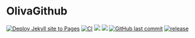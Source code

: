 # OlivaGithub
[![Deploy Jekyll site to Pages](https://github.com/HsiangNianian/OlivaGithub/actions/workflows/jekyll.yml/badge.svg)](https://github.com/HsiangNianian/OlivaGithub/actions/workflows/jekyll.yml)
[![CI](https://github.com/HsiangNianian/OlivaGithub/actions/workflows/ci.yml/badge.svg)](https://github.com/HsiangNianian/OlivaGithub/actions/workflows/ci.yml)
[![](https://img.shields.io/github/issues/HsiangNianian/OlivaGithub)](https://github.com/HsiangNianian/OlivaGithub/issues)
[![](https://img.shields.io/github/issues-pr/HsiangNianian/OlivaGithub)](https://github.com/HsiangNianian/OlivaGithub/pulls)
[![GitHub last commit](https://img.shields.io/github/last-commit/HsiangNianian/OlivaGithub.svg)](https://github.com/HsiangNianian/OlivaGithub/commits) 
[![release](https://img.shields.io/github/v/release/HsiangNianian/OlivaGithub.svg)](https://github.com/HsiangNianian/OlivaGithub/releases)
